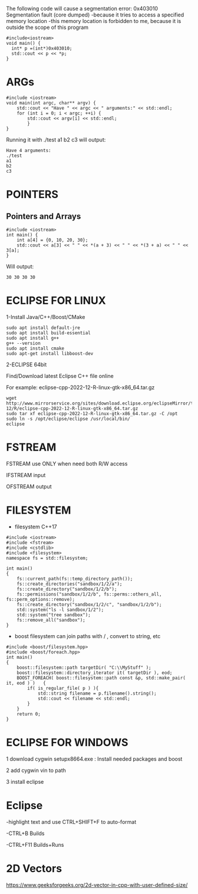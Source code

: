 The following code will cause a segmentation error: 0x403010 Segmentation fault (core dumped)
-because it tries to access a specified memory location
-this memory location is forbidden to me, because it is outside the scope of this program
```
#include<iostream>
void main() {
  int* p =(int*)0x403010;
  std::cout << p << *p;
}
```




# ARGs
```
#include <iostream>
void main(int argc, char** argv) {
    std::cout << "Have " << argc << " arguments:" << std::endl;
    for (int i = 0; i < argc; ++i) {
        std::cout << argv[i] << std::endl;
        }
}
```
Running it with ./test a1 b2 c3 will output:
```
Have 4 arguments:
./test
a1
b2
c3
```

# POINTERS

## Pointers and Arrays
```
#include <iostream>
int main() {
    int a[4] = {0, 10, 20, 30};
    std::cout << a[3] << " " << *(a + 3) << " " << *(3 + a) << " " << 3[a];
}
```
Will output:
```
30 30 30 30
```


# ECLIPSE FOR LINUX

1-Install Java/C++/Boost/CMake
```
sudo apt install default-jre
sudo apt install build-essential
sudo apt install g++
g++ --version
sudo apt install cmake
sudo apt-get install libboost-dev
```

2-ECLIPSE 64bit

Find/Download latest Eclipse C++ file online

For example: eclipse-cpp-2022-12-R-linux-gtk-x86_64.tar.gz 

```
wget http://www.mirrorservice.org/sites/download.eclipse.org/eclipseMirror/technology/epp/downloads/release/2022-12/R/eclipse-cpp-2022-12-R-linux-gtk-x86_64.tar.gz
sudo tar xf eclipse-cpp-2022-12-R-linux-gtk-x86_64.tar.gz -C /opt
sudo ln -s /opt/eclipse/eclipse /usr/local/bin/
eclipse
```

# FSTREAM

FSTREAM use ONLY when need both R/W access

IFSTREAM input

OFSTREAM output


# FILESYSTEM
* filesystem C++17
```
#include <iostream>
#include <fstream>
#include <cstdlib>
#include <filesystem>
namespace fs = std::filesystem;
 
int main()
{
    fs::current_path(fs::temp_directory_path());
    fs::create_directories("sandbox/1/2/a");
    fs::create_directory("sandbox/1/2/b");
    fs::permissions("sandbox/1/2/b", fs::perms::others_all, fs::perm_options::remove);
    fs::create_directory("sandbox/1/2/c", "sandbox/1/2/b");
    std::system("ls -l sandbox/1/2");
    std::system("tree sandbox");
    fs::remove_all("sandbox");
}
```
* boost filesystem
can join paths with / , convert to string, etc
```
#include <boost/filesystem.hpp>
#include <boost/foreach.hpp>
int main()
{
	boost::filesystem::path targetDir( "C:\\MyStuff" ); 
	boost::filesystem::directory_iterator it( targetDir ), eod;
	BOOST_FOREACH( boost::filesystem::path const &p, std::make_pair( it, eod ) )   { 
		if( is_regular_file( p ) ){
			std::string filename = p.filename().string();
			std::cout << filename << std::endl;
		} 
	}
	return 0;
}
```


# ECLIPSE FOR WINDOWS

1 download cygwin setupx8664.exe : Install needed packages and boost

2 add cygwin vin to path

3 install eclipse



# Eclipse

-highlight text and use CTRL+SHIFT+F to auto-format

-CTRL+B Builds

-CTRL+F11 Builds+Runs


# 2D Vectors
https://www.geeksforgeeks.org/2d-vector-in-cpp-with-user-defined-size/

